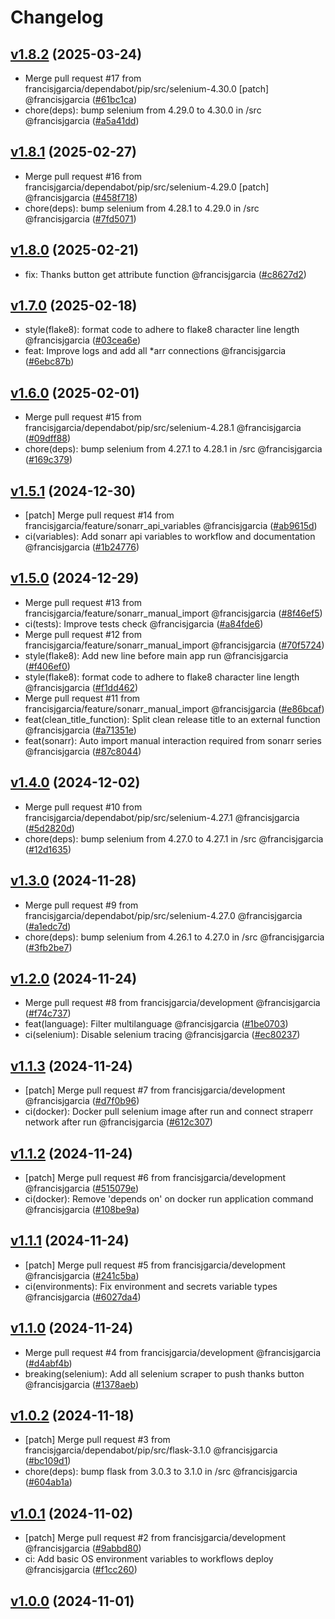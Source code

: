 # Changelog

## [v1.8.2](https://github.com/francisjgarcia/straperr/releases/v1.8.2) (2025-03-24)
* Merge pull request #17 from francisjgarcia/dependabot/pip/src/selenium-4.30.0 [patch] @francisjgarcia ([#61bc1ca](https://github.com/francisjgarcia/straperr/commit/61bc1cac1af18e24904ba4056a8e3d89b0b8e71b))
* chore(deps): bump selenium from 4.29.0 to 4.30.0 in /src @francisjgarcia ([#a5a41dd](https://github.com/francisjgarcia/straperr/commit/a5a41dd32c45262eea3a5080e886fa18a7f1ad23))


## [v1.8.1](https://github.com/francisjgarcia/straperr/releases/v1.8.1) (2025-02-27)
* Merge pull request #16 from francisjgarcia/dependabot/pip/src/selenium-4.29.0 [patch] @francisjgarcia ([#458f718](https://github.com/francisjgarcia/straperr/commit/458f71877436b1f654af78da7f68129b0a2d3473))
* chore(deps): bump selenium from 4.28.1 to 4.29.0 in /src @francisjgarcia ([#7fd5071](https://github.com/francisjgarcia/straperr/commit/7fd5071e68f9fcbf2daa438c19364ca2eafd5592))


## [v1.8.0](https://github.com/francisjgarcia/straperr/releases/v1.8.0) (2025-02-21)
* fix: Thanks button get attribute function @francisjgarcia ([#c8627d2](https://github.com/francisjgarcia/straperr/commit/c8627d2967a86a3f2b76bf485d9418ac4403c2d6))


## [v1.7.0](https://github.com/francisjgarcia/straperr/releases/v1.7.0) (2025-02-18)
* style(flake8): format code to adhere to flake8 character line length @francisjgarcia ([#03cea6e](https://github.com/francisjgarcia/straperr/commit/03cea6ed38d51344eabb69c1f0ff9c0a0f75abca))
* feat: Improve logs and add all *arr connections @francisjgarcia ([#6ebc87b](https://github.com/francisjgarcia/straperr/commit/6ebc87b755a3d36642a62fe40da7a0aa034a481c))


## [v1.6.0](https://github.com/francisjgarcia/straperr/releases/v1.6.0) (2025-02-01)
* Merge pull request #15 from francisjgarcia/dependabot/pip/src/selenium-4.28.1 @francisjgarcia ([#09dff88](https://github.com/francisjgarcia/straperr/commit/09dff88e62cb85ca9a36369f51e50e384a327ebc))
* chore(deps): bump selenium from 4.27.1 to 4.28.1 in /src @francisjgarcia ([#169c379](https://github.com/francisjgarcia/straperr/commit/169c37903ab1ebfb10d961e2698e83612aa91a1a))


## [v1.5.1](https://github.com/francisjgarcia/straperr/releases/v1.5.1) (2024-12-30)
* [patch] Merge pull request #14 from francisjgarcia/feature/sonarr_api_variables @francisjgarcia ([#ab9615d](https://github.com/francisjgarcia/straperr/commit/ab9615d3a87f06858507d4472f0f917fc1182b13))
* ci(variables): Add sonarr api variables to workflow and documentation @francisjgarcia ([#1b24776](https://github.com/francisjgarcia/straperr/commit/1b24776b997af77a46ed69d92c6f2e742297ae4a))


## [v1.5.0](https://github.com/francisjgarcia/straperr/releases/v1.5.0) (2024-12-29)
* Merge pull request #13 from francisjgarcia/feature/sonarr_manual_import @francisjgarcia ([#8f46ef5](https://github.com/francisjgarcia/straperr/commit/8f46ef502335b1027269b69d0f9820d96779e93d))
* ci(tests): Improve tests check @francisjgarcia ([#a84fde6](https://github.com/francisjgarcia/straperr/commit/a84fde612e2ab9d6bd97757dc73c2fdf16da15d8))
* Merge pull request #12 from francisjgarcia/feature/sonarr_manual_import @francisjgarcia ([#70f5724](https://github.com/francisjgarcia/straperr/commit/70f57242b69efed8b18393247089c5803e9729e7))
* style(flake8): Add new line before main app run @francisjgarcia ([#f406ef0](https://github.com/francisjgarcia/straperr/commit/f406ef0e8cdb9dac848de49c9febd4045d18b1bd))
* style(flake8): format code to adhere to flake8 character line length @francisjgarcia ([#f1dd462](https://github.com/francisjgarcia/straperr/commit/f1dd46221acb099506f1b01f28925bbcff744b59))
* Merge pull request #11 from francisjgarcia/feature/sonarr_manual_import @francisjgarcia ([#e86bcaf](https://github.com/francisjgarcia/straperr/commit/e86bcafb0f9166c9ecf41e5510d2f0bf38ba8925))
* feat(clean_title_function): Split clean release title to an external function @francisjgarcia ([#a71351e](https://github.com/francisjgarcia/straperr/commit/a71351e8f2e8eb4f23d3cc981bc16e33f5a2b532))
* feat(sonarr): Auto import manual interaction required from sonarr series @francisjgarcia ([#87c8044](https://github.com/francisjgarcia/straperr/commit/87c804418b5457be20f660a427fcc5fc48ed6b75))


## [v1.4.0](https://github.com/francisjgarcia/straperr/releases/v1.4.0) (2024-12-02)
* Merge pull request #10 from francisjgarcia/dependabot/pip/src/selenium-4.27.1 @francisjgarcia ([#5d2820d](https://github.com/francisjgarcia/straperr/commit/5d2820d42b66219d1fd134d98cd5e0860ba7163d))
* chore(deps): bump selenium from 4.27.0 to 4.27.1 in /src @francisjgarcia ([#12d1635](https://github.com/francisjgarcia/straperr/commit/12d1635c7cfcf2f7985fe495f943bd2468d08a17))


## [v1.3.0](https://github.com/francisjgarcia/straperr/releases/v1.3.0) (2024-11-28)
* Merge pull request #9 from francisjgarcia/dependabot/pip/src/selenium-4.27.0 @francisjgarcia ([#a1edc7d](https://github.com/francisjgarcia/straperr/commit/a1edc7d2e7bde58a8a3d0cfe9bb9a9ec19542a2a))
* chore(deps): bump selenium from 4.26.1 to 4.27.0 in /src @francisjgarcia ([#3fb2be7](https://github.com/francisjgarcia/straperr/commit/3fb2be794fad01a88e642e626aa0ecd56abc114f))


## [v1.2.0](https://github.com/francisjgarcia/straperr/releases/v1.2.0) (2024-11-24)
* Merge pull request #8 from francisjgarcia/development @francisjgarcia ([#f74c737](https://github.com/francisjgarcia/straperr/commit/f74c737c21017ec11bb53bb0ae6131c5af6e7b25))
* feat(language): Filter multilanguage @francisjgarcia ([#1be0703](https://github.com/francisjgarcia/straperr/commit/1be0703a9dc89621ff5c97422e82d5854fd9bf34))
* ci(selenium): Disable selenium tracing @francisjgarcia ([#ec80237](https://github.com/francisjgarcia/straperr/commit/ec8023716f008e5a96b717d9eb42621ce58f7ccf))


## [v1.1.3](https://github.com/francisjgarcia/straperr/releases/v1.1.3) (2024-11-24)
* [patch] Merge pull request #7 from francisjgarcia/development @francisjgarcia ([#d7f0b96](https://github.com/francisjgarcia/straperr/commit/d7f0b96e1034ea25ab2546ed7cacb7a1f0c713ee))
* ci(docker): Docker pull selenium image after run and connect straperr network after run @francisjgarcia ([#612c307](https://github.com/francisjgarcia/straperr/commit/612c3070e2594a3bbd7400fd98426138d0664460))


## [v1.1.2](https://github.com/francisjgarcia/straperr/releases/v1.1.2) (2024-11-24)
* [patch] Merge pull request #6 from francisjgarcia/development @francisjgarcia ([#515079e](https://github.com/francisjgarcia/straperr/commit/515079e8be3b0410953040a7184fe8a717e3c55e))
* ci(docker): Remove 'depends on' on docker run application command @francisjgarcia ([#108be9a](https://github.com/francisjgarcia/straperr/commit/108be9ace90ae7492e51c10679f875d1acc7066e))


## [v1.1.1](https://github.com/francisjgarcia/straperr/releases/v1.1.1) (2024-11-24)
* [patch] Merge pull request #5 from francisjgarcia/development @francisjgarcia ([#241c5ba](https://github.com/francisjgarcia/straperr/commit/241c5bab9b53055c6c8b732b8b8393e53bdc4905))
* ci(environments): Fix environment and secrets variable types @francisjgarcia ([#6027da4](https://github.com/francisjgarcia/straperr/commit/6027da4184102db118821b06b0eed205a34f56b5))


## [v1.1.0](https://github.com/francisjgarcia/straperr/releases/v1.1.0) (2024-11-24)
* Merge pull request #4 from francisjgarcia/development @francisjgarcia ([#d4abf4b](https://github.com/francisjgarcia/straperr/commit/d4abf4b386ab2ef0d8a95b727098a02534ac3dd3))
* breaking(selenium): Add all selenium scraper to push thanks button @francisjgarcia ([#1378aeb](https://github.com/francisjgarcia/straperr/commit/1378aebd20f6f00cd871c3d03dcdf38e9bdb6ea9))


## [v1.0.2](https://github.com/francisjgarcia/straperr/releases/v1.0.2) (2024-11-18)
* [patch] Merge pull request #3 from francisjgarcia/dependabot/pip/src/flask-3.1.0 @francisjgarcia ([#bc109d1](https://github.com/francisjgarcia/straperr/commit/bc109d13cc6e5dad415720d12cbdb51b320ca567))
* chore(deps): bump flask from 3.0.3 to 3.1.0 in /src @francisjgarcia ([#604ab1a](https://github.com/francisjgarcia/straperr/commit/604ab1a7123ebe3b70033594b1919b0db4a3c0c5))


## [v1.0.1](https://github.com/francisjgarcia/straperr/releases/v1.0.1) (2024-11-02)
* [patch] Merge pull request #2 from francisjgarcia/development @francisjgarcia ([#9abbd80](https://github.com/francisjgarcia/straperr/commit/9abbd80bfbabf83f832f931fbd849b4a5ad7f313))
* ci: Add basic OS environment variables to workflows deploy @francisjgarcia ([#f1cc260](https://github.com/francisjgarcia/straperr/commit/f1cc260b48b7183465a7523cf84af0fc8eb1f853))


## [v1.0.0](https://github.com/francisjgarcia/straperr/releases/v1.0.0) (2024-11-01)
